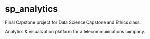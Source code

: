 # sp_analytics

Final Capstone project for Data Science Capstone and Ethics class.

Analytics & visualization platform for a telecommunications company.
